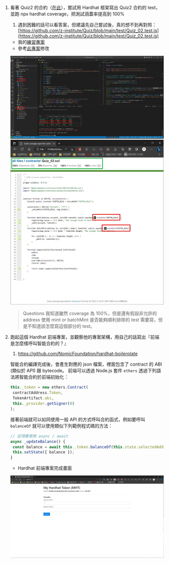 1. 看著 Quiz2 的合約（[在此](https://github.com/z-institute/Quiz/blob/main/contracts/Quiz_02.sol)），嘗試用 Hardhat 框架寫出 Quiz2 合約的 test，並跑 npx hardhat coverage，把測試涵蓋率提高到 100%
    1. 遇到困難的話可以看答案，但建議先自己嘗試後，真的想不到再對照：[https://github.com/z-institute/Quiz/blob/main/test/Quiz_02.test.js](https://github.com/z-institute/Quiz/blob/main/test/Quiz_02.test.js)

   * 我的[練習專案](https://github.com/leoli0605/hardhat-quiz2-test.git)
   * 參考[此專案](https://github.com/z-institute/z-staking-internship/blob/main/test/staking-test.js)修改

   ![](2023-05-02-21-48-14.png)
   ![](2023-05-02-21-50-07.png)

   > Questions
     我知道雖然 coverage 為 100%，但是還有假設非允許的 address 使用 mint or batchMint 是否能夠順利排除的 test 需要寫，但是不知道該怎麼寫這個部分的 test。
2. 跑起這個 Hardhat 前端專案，並觀察他的專案架構，用自己的話寫出『前端是怎麼樣呼叫智能合約的？』
    1. https://github.com/NomicFoundation/hardhat-boilerplate

   智能合約編譯完成後，會產生對應的 json 檔案，裡面包含了 contract 的 ABI (類似於 API) 跟 bytecode。
   前端可以透過 Node.js 套件 `ethers` 透過下列語法將智能合約於前端初始化：
   ```javascript
   this._token = new ethers.Contract(
    contractAddress.Token,
    TokenArtifact.abi,
    this._provider.getSigner(0)
   );
   ```
   接著前端就可以如同使用一般 API 的方式呼叫合約函式，例如要呼叫 `balanceOf` 就可以使用類似下列範例程式碼的方法：
   ```javascript
   // 記得要使用 async / await
   async _updateBalance() {
    const balance = await this._token.balanceOf(this.state.selectedAddress);
    this.setState({ balance });
   }
   ```

   * Hardhat 前端專案完成畫面

   ![](2023-05-01-23-11-08.png)